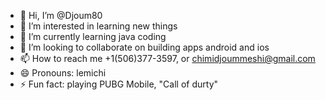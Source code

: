 - 👋 Hi, I’m @Djoum80
- 👀 I’m interested in learning new things
- 🌱 I’m currently learning java coding
- 💞️ I’m looking to collaborate on building apps android and ios
- 📫 How to reach me +1(506)377-3597, or chimidjoummeshi@gmail.com
- 😄 Pronouns: lemichi
- ⚡ Fun fact: playing PUBG Mobile, "Call of durty"

<!---
Djoum80/Djoum80 is a ✨ special ✨ repository because its `README.md` (this file) appears on your GitHub profile.
You can click the Preview link to take a look at your changes.
--->
